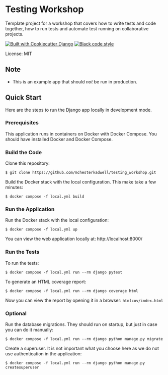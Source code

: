 # Testing Workshop

Template project for a workshop that covers how to write tests and code together, how to run tests and
automate test running on collaborative projects.

[![Built with Cookiecutter Django](https://img.shields.io/badge/built%20with-Cookiecutter%20Django-ff69b4.svg?logo=cookiecutter)](https://github.com/cookiecutter/cookiecutter-django/)
[![Black code style](https://img.shields.io/badge/code%20style-black-000000.svg)](https://github.com/ambv/black)

License: MIT

## Note

- This is an example app that should _not_ be run in production.

## Quick Start

Here are the steps to run the Django app locally in development mode.

### Prerequisites

This application runs in containers on Docker with Docker Compose. You should have installed Docker and Docker Compose.

### Build the Code

Clone this repository:

`$ git clone https://github.com/mchesterkadwell/testing_workshop.git`

Build the Docker stack with the local configuration. This make take a few minutes:

`$ docker compose -f local.yml build`

### Run the Application

Run the Docker stack with the local configuration:

`$ docker compose -f local.yml up`

You can view the web application locally at: http://localhost:8000/

### Run the Tests

To run the tests:

`$ docker compose -f local.yml run --rm django pytest`

To generate an HTML coverage report:

`$ docker compose -f local.yml run --rm django coverage html`

Now you can view the report by opening it in a browser: `htmlcov/index.html`

### Optional

Run the database migrations. They should run on startup, but just in case you can do it manually:

`$ docker compose -f local.yml run --rm django python manage.py migrate`

Create a superuser. It is not important what you choose here as we do not use authentication in the application:

`$ docker compose -f local.yml run --rm django python manage.py createsuperuser`
